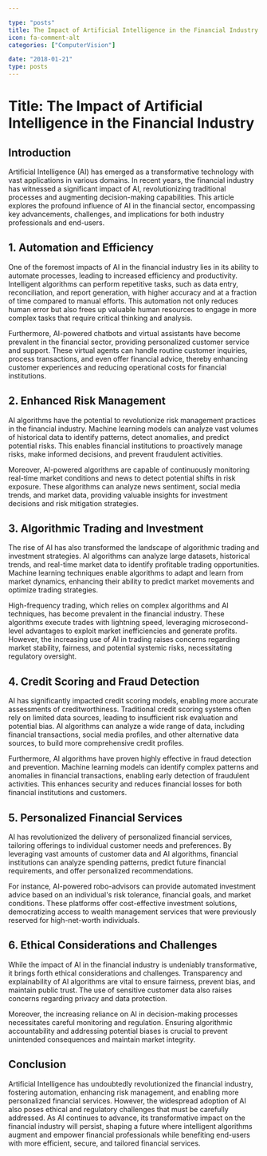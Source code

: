 ```yaml
---

type: "posts"
title: The Impact of Artificial Intelligence in the Financial Industry
icon: fa-comment-alt
categories: ["ComputerVision"]

date: "2018-01-21"
type: posts
---
```





# Title: The Impact of Artificial Intelligence in the Financial Industry

## Introduction

Artificial Intelligence (AI) has emerged as a transformative technology with vast applications in various domains. In recent years, the financial industry has witnessed a significant impact of AI, revolutionizing traditional processes and augmenting decision-making capabilities. This article explores the profound influence of AI in the financial sector, encompassing key advancements, challenges, and implications for both industry professionals and end-users.

## 1. Automation and Efficiency

One of the foremost impacts of AI in the financial industry lies in its ability to automate processes, leading to increased efficiency and productivity. Intelligent algorithms can perform repetitive tasks, such as data entry, reconciliation, and report generation, with higher accuracy and at a fraction of time compared to manual efforts. This automation not only reduces human error but also frees up valuable human resources to engage in more complex tasks that require critical thinking and analysis.

Furthermore, AI-powered chatbots and virtual assistants have become prevalent in the financial sector, providing personalized customer service and support. These virtual agents can handle routine customer inquiries, process transactions, and even offer financial advice, thereby enhancing customer experiences and reducing operational costs for financial institutions.

## 2. Enhanced Risk Management

AI algorithms have the potential to revolutionize risk management practices in the financial industry. Machine learning models can analyze vast volumes of historical data to identify patterns, detect anomalies, and predict potential risks. This enables financial institutions to proactively manage risks, make informed decisions, and prevent fraudulent activities.

Moreover, AI-powered algorithms are capable of continuously monitoring real-time market conditions and news to detect potential shifts in risk exposure. These algorithms can analyze news sentiment, social media trends, and market data, providing valuable insights for investment decisions and risk mitigation strategies.

## 3. Algorithmic Trading and Investment

The rise of AI has also transformed the landscape of algorithmic trading and investment strategies. AI algorithms can analyze large datasets, historical trends, and real-time market data to identify profitable trading opportunities. Machine learning techniques enable algorithms to adapt and learn from market dynamics, enhancing their ability to predict market movements and optimize trading strategies.

High-frequency trading, which relies on complex algorithms and AI techniques, has become prevalent in the financial industry. These algorithms execute trades with lightning speed, leveraging microsecond-level advantages to exploit market inefficiencies and generate profits. However, the increasing use of AI in trading raises concerns regarding market stability, fairness, and potential systemic risks, necessitating regulatory oversight.

## 4. Credit Scoring and Fraud Detection

AI has significantly impacted credit scoring models, enabling more accurate assessments of creditworthiness. Traditional credit scoring systems often rely on limited data sources, leading to insufficient risk evaluation and potential bias. AI algorithms can analyze a wide range of data, including financial transactions, social media profiles, and other alternative data sources, to build more comprehensive credit profiles.

Furthermore, AI algorithms have proven highly effective in fraud detection and prevention. Machine learning models can identify complex patterns and anomalies in financial transactions, enabling early detection of fraudulent activities. This enhances security and reduces financial losses for both financial institutions and customers.

## 5. Personalized Financial Services

AI has revolutionized the delivery of personalized financial services, tailoring offerings to individual customer needs and preferences. By leveraging vast amounts of customer data and AI algorithms, financial institutions can analyze spending patterns, predict future financial requirements, and offer personalized recommendations.

For instance, AI-powered robo-advisors can provide automated investment advice based on an individual's risk tolerance, financial goals, and market conditions. These platforms offer cost-effective investment solutions, democratizing access to wealth management services that were previously reserved for high-net-worth individuals.

## 6. Ethical Considerations and Challenges

While the impact of AI in the financial industry is undeniably transformative, it brings forth ethical considerations and challenges. Transparency and explainability of AI algorithms are vital to ensure fairness, prevent bias, and maintain public trust. The use of sensitive customer data also raises concerns regarding privacy and data protection.

Moreover, the increasing reliance on AI in decision-making processes necessitates careful monitoring and regulation. Ensuring algorithmic accountability and addressing potential biases is crucial to prevent unintended consequences and maintain market integrity.

## Conclusion

Artificial Intelligence has undoubtedly revolutionized the financial industry, fostering automation, enhancing risk management, and enabling more personalized financial services. However, the widespread adoption of AI also poses ethical and regulatory challenges that must be carefully addressed. As AI continues to advance, its transformative impact on the financial industry will persist, shaping a future where intelligent algorithms augment and empower financial professionals while benefiting end-users with more efficient, secure, and tailored financial services.